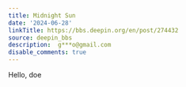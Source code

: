 ```yaml
---
title: Midnight Sun
date: '2024-06-28'
linkTitle: https://bbs.deepin.org/en/post/274432
source: deepin_bbs
description:  g***o@gmail.com 
disable_comments: true
---
```

Hello, doe
